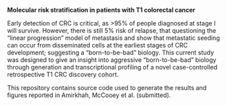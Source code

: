 <b>Molecular risk stratification in patients with T1 colorectal cancer</b>

Early detection of CRC is critical, as >95% of people diagnosed at stage I will survive. However, there is still 5% risk of relapse, that questioning the “linear progression” model of metastasis and show that metastatic seeding can occur from disseminated cells at the earliest stages of CRC development; suggesting a “born-to-be-bad” biology. This current study was designed to give an insight into aggressive “born-to-be-bad” biology through generation and transcriptional profiling of a novel case-controlled retrospective T1 CRC discovery cohort.

This repository contains source code used to generate the results and figures reported in Amirkhah, McCooey et al. (submitted).
